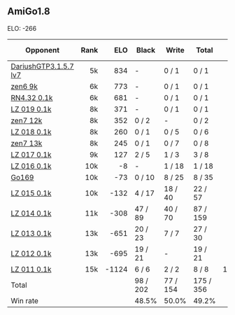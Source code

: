 ## AmiGo1.8 ##

ELO: -266

Opponent | Rank | ELO | Black | Write | Total | Win rate
---------|-----:|----:|-------|-------|-------|-------:
[DariushGTP3.1.5.7 lv7](DariushGTP3.1.5.7%20lv7.md) | 5k | 834 | - | 0 / 1 | 0 / 1 | 0.0%
[zen6 9k](zen6%209k.md) | 6k | 773 | - | 0 / 1 | 0 / 1 | 0.0%
[RN4.32 0.1k](RN4.32%200.1k.md) | 6k | 681 | - | 0 / 1 | 0 / 1 | 0.0%
[LZ 019 0.1k](LZ%20019%200.1k.md) | 8k | 371 | - | 0 / 1 | 0 / 1 | 0.0%
[zen7 12k](zen7%2012k.md) | 8k | 352 | 0 / 2 | - | 0 / 2 | 0.0%
[LZ 018 0.1k](LZ%20018%200.1k.md) | 8k | 260 | 0 / 1 | 0 / 5 | 0 / 6 | 0.0%
[zen7 13k](zen7%2013k.md) | 8k | 245 | 0 / 1 | 0 / 7 | 0 / 8 | 0.0%
[LZ 017 0.1k](LZ%20017%200.1k.md) | 9k | 127 | 2 / 5 | 1 / 3 | 3 / 8 | 37.5%
[LZ 016 0.1k](LZ%20016%200.1k.md) | 10k | -8 | - | 1 / 18 | 1 / 18 | 5.6%
[Go169](Go169.md) | 10k | -73 | 0 / 10 | 8 / 25 | 8 / 35 | 22.9%
[LZ 015 0.1k](LZ%20015%200.1k.md) | 10k | -132 | 4 / 17 | 18 / 40 | 22 / 57 | 38.6%
[LZ 014 0.1k](LZ%20014%200.1k.md) | 11k | -308 | 47 / 89 | 40 / 70 | 87 / 159 | 54.7%
[LZ 013 0.1k](LZ%20013%200.1k.md) | 13k | -651 | 20 / 23 | 7 / 7 | 27 / 30 | 90.0%
[LZ 012 0.1k](LZ%20012%200.1k.md) | 13k | -695 | 19 / 21 | - | 19 / 21 | 90.5%
[LZ 011 0.1k](LZ%20011%200.1k.md) | 15k | -1124 | 6 / 6 | 2 / 2 | 8 / 8 | 100.0%
Total | | | 98 / 202 | 77 / 154 | 175 / 356 | 
Win rate| | | 48.5% | 50.0% | 49.2% | 

